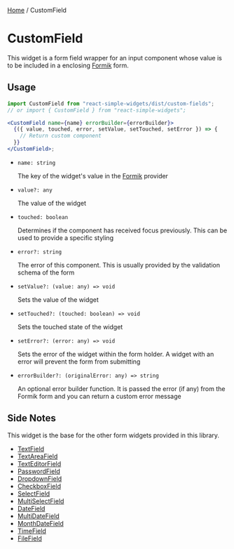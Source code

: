 [Home](../../../README.md) / CustomField

# CustomField

This widget is a form field wrapper for an input component whose value is to be included in a enclosing [Formik](https://jaredpalmer.com/formik/) form.

## Usage

```jsx
import CustomField from "react-simple-widgets/dist/custom-fields";
// or import { CustomField } from "react-simple-widgets";

<CustomField name={name} errorBuilder={errorBuilder}>
  {({ value, touched, error, setValue, setTouched, setError }) => {
    // Return custom component
  }}
</CustomField>;
```

- `name: string`

  The key of the widget's value in the [Formik](https://jaredpalmer.com/formik/) provider

- `value?: any`

  The value of the widget

- `touched: boolean`

  Determines if the component has received focus previously. This can be used to provide a specific styling

- `error?: string`

  The error of this component. This is usually provided by the validation schema of the form

- `setValue?: (value: any) => void`

  Sets the value of the widget

- `setTouched?: (touched: boolean) => void`

  Sets the touched state of the widget

- `setError?: (error: any) => void`

  Sets the error of the widget within the form holder. A widget with an error will prevent the form from submitting

- `errorBuilder?: (originalError: any) => string`

  An optional error builder function. It is passed the error (if any) from the Formik form and you can return a custom error message

## Side Notes

This widget is the base for the other form widgets provided in this library.

- [TextField](../text-field/text-field-usage.md)
- [TextAreaField](../text-area-field/text-area-field-usage.md)
- [TextEditorField](../text-editor-field/text-editor-field-usage.md)
- [PasswordField](../password-field/password-field-usage.md)
- [DropdownField](../dropdown-field/dropdown-field-usage.md)
- [CheckboxField](../checkbox-field/checkbox-field-usage.md)
- [SelectField](../select-field/select-field-usage.md)
- [MultiSelectField](../multi-select-field/multi-select-field-usage.md)
- [DateField](../date-field/date-field-usage.md)
- [MultiDateField](../multi-date-field/multi-date-field-usage.md)
- [MonthDateField](../month-date-field/month-date-field-usage.md)
- [TimeField](../time-field/time-field-usage.md)
- [FileField](../file-field/file-field-usage.md)
